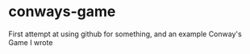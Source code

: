 conways-game
============

First attempt at using github for something, and an example Conway's Game I wrote
